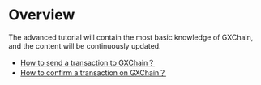 # Overview

The advanced tutorial will contain the most basic knowledge of GXChain, and the content will be continuously updated.

- [How to send a transaction to GXChain？](./send_transaction.md)
- [How to confirm a transaction on GXChain？](./confirm_transaction.md)
